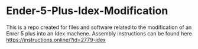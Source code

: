 # Ender-5-Plus-Idex-Modification
This is a repo created for files and software related to the modification of an Enrer 5 plus into an Idex machene. 
Assembly instructions can be found here
  https://instructions.online/?id=2779-idex
  
